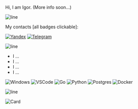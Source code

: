 Hi, I am Igor. (More info soon...)

![line](https://capsule-render.vercel.app/api?type=rect&color=gradient&height=1)

My contacts [all badges clickable]:

[![Yandex](https://img.shields.io/badge/-igrbdnr@gmail.com-F9DB60?style=flat-square&logo=Yandex&logoColor=FF3333)](mailto:igrbdnr@gmail.com)
[![Telegram](https://img.shields.io/badge/Telegram-blue?style=flat-square&logo=Telegram)](https://t.me/igbdnr)

![line](https://capsule-render.vercel.app/api?type=rect&color=gradient&height=1)

* I ...
* I ...
* I ...
* I ... 


![Windows](https://img.shields.io/badge/Windows%2011-0078D6.svg?&style=for-the-badge&logo=windows%2011&logoColor=white)
![VSCode](https://img.shields.io/badge/visual%20studio%20code-007ACC.svg?&style=for-the-badge&logo=visual-studio-code&logoColor=white)
![Go](https://img.shields.io/badge/go-%2300ADD8.svg?style=for-the-badge&logo=go&logoColor=white)
![Python](https://img.shields.io/badge/python-3670A0?style=for-the-badge&logo=python&logoColor=ffdd54)
![Postgres](https://img.shields.io/badge/postgres-%23316192.svg?style=for-the-badge&logo=postgresql&logoColor=white)
![Docker](https://img.shields.io/badge/docker-%230db7ed.svg?style=for-the-badge&logo=docker&logoColor=white)

![line](https://capsule-render.vercel.app/api?type=rect&color=gradient&height=1)

![Card](https://github-readme-stats-git-masterrstaa-rickstaa.vercel.app/api?username=yaxzo&count_private=false&show_icons=true&bg_color=22272E&text_color=9F9F9F)
